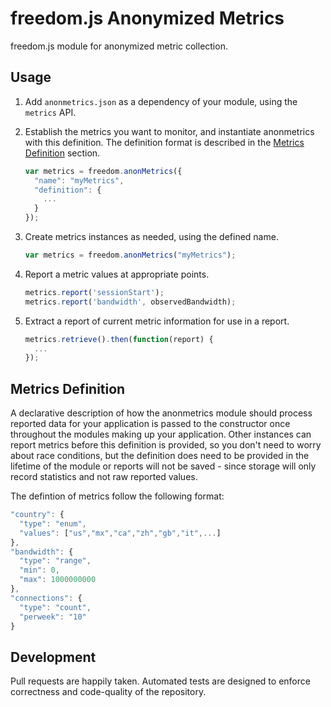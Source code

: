 freedom.js Anonymized Metrics
============================

freedom.js module for anonymized metric collection.

## Usage

1. Add ```anonmetrics.json``` as a dependency of your module, using the
```metrics``` API.

2. Establish the metrics you want to monitor, and instantiate anonmetrics
with this definition. The definition format is described in the
[Metrics Definition](#Metrics-Definition) section.
    ```javascript
    var metrics = freedom.anonMetrics({
      "name": "myMetrics",
      "definition": {
        ...
      }
    });
    ```

3. Create metrics instances as needed, using the defined name.
    ```javascript
    var metrics = freedom.anonMetrics("myMetrics");
    ```

4. Report a metric values at appropriate points.
    ```javascript
    metrics.report('sessionStart');
    metrics.report('bandwidth', observedBandwidth);
    ````

5. Extract a report of current metric information for use in a report.
    ```javascript
    metrics.retrieve().then(function(report) {
      ...
    });
    ```

## Metrics Definition

A declarative description of how the anonmetrics module should process
reported data for your application is passed to the constructor once throughout
the modules making up your application. Other instances can report metrics
before this definition is provided, so you don't need to worry about race
conditions, but the definition does need to be provided in the lifetime of the
module or reports will not be saved - since storage will only record statistics
and not raw reported values.

The defintion of metrics follow the following format:

```javascript
"country": {
  "type": "enum",
  "values": ["us","mx","ca","zh","gb","it",...]
},
"bandwidth": {
  "type": "range",
  "min": 0,
  "max": 1000000000
},
"connections": {
  "type": "count",
  "perweek": "10"
}
```

## Development

Pull requests are happily taken. Automated tests are designed to enforce
correctness and code-quality of the repository.